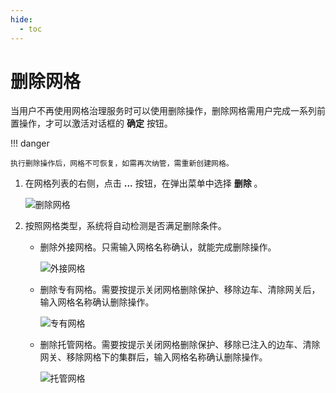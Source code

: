 ```yaml
---
hide:
  - toc
---
```


# 删除网格

当用户不再使用网格治理服务时可以使用删除操作，删除网格需用户完成一系列前置操作，才可以激活对话框的 __确定__ 按钮。

!!! danger

    执行删除操作后，网格不可恢复，如需再次纳管，需重新创建网格。

1. 在网格列表的右侧，点击 __...__ 按钮，在弹出菜单中选择 __删除__ 。

    ![删除网格](https://docs.daocloud.io/daocloud-docs-images/docs/mspider/images/deletemesh01.png)

1. 按照网格类型，系统将自动检测是否满足删除条件。

    - 删除外接网格。只需输入网格名称确认，就能完成删除操作。

        ![外接网格](https://docs.daocloud.io/daocloud-docs-images/docs/mspider/images/deletemesh02.png)

    - 删除专有网格。需要按提示关闭网格删除保护、移除边车、清除网关后，输入网格名称确认删除操作。

        ![专有网格](https://docs.daocloud.io/daocloud-docs-images/docs/zh/docs/mspider/images/deletemesh03.png)

    - 删除托管网格。需要按提示关闭网格删除保护、移除已注入的边车、清除网关、移除网格下的集群后，输入网格名称确认删除操作。

        ![托管网格](https://docs.daocloud.io/daocloud-docs-images/docs/zh/docs/mspider/images/deletemesh04.png)
